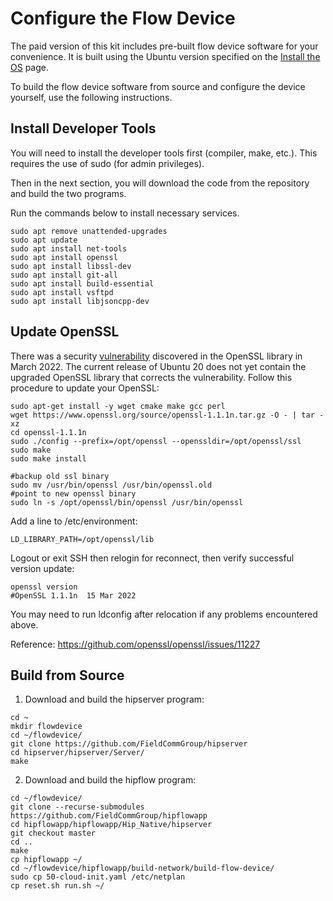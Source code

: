 # Configure the Flow Device

The paid version of this kit includes pre-built flow device software for your convenience. It is built using the Ubuntu version specified on the [Install the OS](https://github.com/FieldCommGroup/HART-IP-Developer-Kit/blob/master/doc/Install%20OS.md) page.

To build the flow device software from source and configure the device yourself, use the following instructions.

## Install Developer Tools

You will need to install the developer tools first \(compiler, make, etc.\). This requires the use of sudo \(for admin privileges\).

Then in the next section, you will download the code from the repository and build the two programs.


Run the commands below to install necessary services. 
   
```
sudo apt remove unattended-upgrades
sudo apt update
sudo apt install net-tools
sudo apt install openssl
sudo apt install libssl-dev
sudo apt install git-all
sudo apt install build-essential
sudo apt install vsftpd
sudo apt install libjsoncpp-dev
```

## Update OpenSSL

There was a security [vulnerability](https://www.openssl.org/news/secadv/20220315.txt) discovered in the OpenSSL library in March 2022. The current release of Ubuntu 20 does not yet contain the upgraded OpenSSL library that corrects the vulnerability.  Follow this procedure to update your OpenSSL:

```
sudo apt-get install -y wget cmake make gcc perl
wget https://www.openssl.org/source/openssl-1.1.1n.tar.gz -O - | tar -xz
cd openssl-1.1.1n
sudo ./config --prefix=/opt/openssl --openssldir=/opt/openssl/ssl
sudo make
sudo make install

#backup old ssl binary
sudo mv /usr/bin/openssl /usr/bin/openssl.old
#point to new openssl binary
sudo ln -s /opt/openssl/bin/openssl /usr/bin/openssl
```
Add a line to /etc/environment:

    LD_LIBRARY_PATH=/opt/openssl/lib

Logout or exit SSH then relogin for reconnect, then verify successful version update:
```
openssl version
#OpenSSL 1.1.1n  15 Mar 2022
```
You may need to run ldconfig after relocation if any problems encountered above.

Reference: https://github.com/openssl/openssl/issues/11227

## Build from Source

1. Download and build the hipserver program:

```text
cd ~
mkdir flowdevice
cd ~/flowdevice/
git clone https://github.com/FieldCommGroup/hipserver
cd hipserver/hipserver/Server/
make
```

2. Download and build the hipflow program:

```text
cd ~/flowdevice/
git clone --recurse-submodules https://github.com/FieldCommGroup/hipflowapp
cd hipflowapp/hipflowapp/Hip_Native/hipserver
git checkout master
cd ..
make
cp hipflowapp ~/
cd ~/flowdevice/hipflowapp/build-network/build-flow-device/
sudo cp 50-cloud-init.yaml /etc/netplan
cp reset.sh run.sh ~/
```


